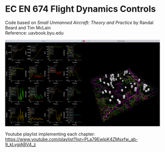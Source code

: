 # EC EN 674 Flight Dynamics Controls

Code based on *Small Unmanned Aircraft: Theory and Practice* by Randal Beard and Tim McLain  
Reference: uavbook.byu.edu

![rrt example](docs/rrt.png)

Youtube playlist implementing each chapter:
https://www.youtube.com/playlist?list=PLa79EwlpK4ZMsxfw_ab-9_kLygiABV4_z

